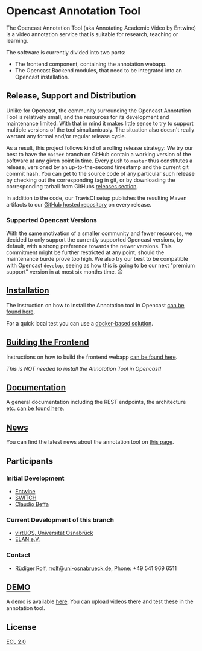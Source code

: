 # Opencast Annotation Tool

The Opencast Annotation Tool (aka Annotating Academic Video by Entwine)
is a video annotation service that is suitable for research, teaching or learning.

The software is currently divided into two parts:

* The frontend component, containing the annotation webapp.
* The Opencast Backend modules, that need to be integrated into an Opencast installation.

## Release, Support and Distribution

Unlike for Opencast, the community surrounding the Opencast Annotation Tool is relatively small,
and the resources for its development and maintenance limited.
With that in mind it makes little sense
to try to support multiple versions of the tool simultaniously.
The situation also doesn't really warrant any formal and/or regular release cycle.

As a result, this project follows kind of a rolling release strategy:
We try our best to have the `master` branch on GitHub
contain a working version of the software
at any given point in time.
Every push to `master` thus constitutes a release,
versioned by an up-to-the-second timestamp
and the current git commit hash.
You can get to the source code of any particular such release
by checking out the corresponding tag in git,
or by downloading the corresponding tarball
from GitHubs [releases section](https://github.com/opencast/annotation-tool/releases).

In addition to the code,
our TravisCI setup publishes the resulting Maven artifacts
to our [GitHub hosted repository](https://github.com/opencast/annotation-tool/raw/m2)
on every release.

### Supported Opencast Versions

With the same motivation of a smaller community and fewer resources,
we decided to only support the currently supported Opencast versions, by default,
with a strong preference towards the newer versions.
This commitment might be further restricted at any point,
should the maintenance burde prove too high.
We also try our best to be compatible with Opencast `develop`,
seeing as how this is going to be our next "premium support" version
in at most six months time. 😉

## [Installation](documentation/opencast-installation.md)
The instruction on how to install the Annotation tool in Opencast [can be found here](documentation/opencast-installation.md).

For a quick local test you can use a [docker-based solution](documentation/docker-environment.md).

## [Building the Frontend](documentation/build-frontend.md)
Instructions on how to build the frontend webapp [can be found here](documentation/build-frontend.md).

_This is NOT needed to install the Annotation Tool in Opencast!_

## [Documentation](documentation/Home.md)
A general documentation including the REST endpoints, the architecture etc. [can be found here](documentation/Home.md).

## [News](documentation/News.md)
You can find the latest news about the annotation tool on [this page](documentation/News.md).

## Participants

### Initial Development
* [Entwine](www.entwinemedia.com)
* [SWITCH](switch.ch)
* [Claudio Beffa](beffa.ch)

### Current Development of this branch
* [virtUOS, Universität Osnabrück](http://www.virtuos.uni-osnabrueck.de)
* [ELAN e.V.](http://elan-ev.de)

### Contact
* Rüdiger Rolf, [rrolf@uni-osnabrueck.de](mailto://rrolf@uni-osnabrueck.de), Phone: +49 541 969 6511

## [DEMO](https://interactivevideo.virtuos.uos.de/)
A demo is available [here](https://interactivevideo.virtuos.uos.de/). You can upload videos there and test these in the annotation tool.

## License
[ECL 2.0](http://www.osedu.org/licenses/ECL-2.0)
